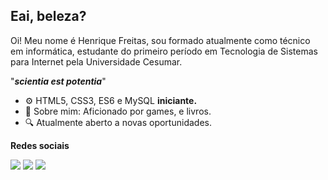 ## Eai, beleza?

Oi! Meu nome é Henrique Freitas, sou formado atualmente como técnico em informática, estudante do primeiro período em Tecnologia de Sistemas para Internet pela  Universidade Cesumar.

"_**scientia est potentia**_"

-   ⚙️  HTML5, CSS3, ES6 e MySQL  **iniciante.**
-   💬  Sobre mim: Aficionado por games, e livros.
-   🔍  Atualmente aberto a novas oportunidades.

**Redes sociais**

[![](https://camo.githubusercontent.com/96683fb94f1925109397c012fc649ae7936a7b4b/68747470733a2f2f696d672e736869656c64732e696f2f62616467652f6c696e6b6564696e2d2532333030373742352e7376673f267374796c653d666f722d7468652d6261646765266c6f676f3d6c696e6b6564696e266c6f676f436f6c6f723d7768697465)](https://www.linkedin.com/in/hnrqfreitas/) [![](https://camo.githubusercontent.com/35ace6cc0ee99427e99338ede8678a8bbd44709e/68747470733a2f2f696d672e736869656c64732e696f2f62616467652f696e7374616772616d2d2532334534343035462e7376673f267374796c653d666f722d7468652d6261646765266c6f676f3d696e7374616772616d266c6f676f436f6c6f723d7768697465)](https://www.instagram.com/_hnrqq/) [![](https://camo.githubusercontent.com/9b466f3e3f299511463e84ea5f17669fc022131a/68747470733a2f2f696d672e736869656c64732e696f2f62616467652f7265646469742d2532334646343530302e7376673f267374796c653d666f722d7468652d6261646765266c6f676f3d726564646974266c6f676f436f6c6f723d7768697465)](https://www.reddit.com/user/jkzau)
